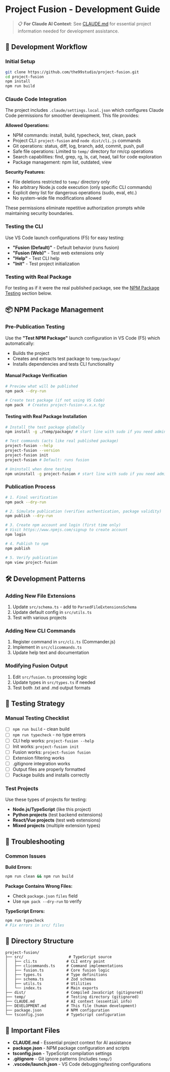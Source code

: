 # Project Fusion - Development Guide

> 📋 **For Claude AI Context**: See [CLAUDE.md](./CLAUDE.md) for essential project information needed for development assistance.

## 🚀 Development Workflow

### Initial Setup
```bash
git clone https://github.com/the99studio/project-fusion.git
cd project-fusion
npm install
npm run build
```

### Claude Code Integration
The project includes `.claude/settings.local.json` which configures Claude Code permissions for smoother development. This file provides:

**Allowed Operations:**
- NPM commands: install, build, typecheck, test, clean, pack
- Project CLI: `project-fusion` and `node dist/cli.js` commands
- Git operations: status, diff, log, branch, add, commit, push, pull
- Safe file operations: Limited to `temp/` directory for rm/cp operations
- Search capabilities: find, grep, rg, ls, cat, head, tail for code exploration
- Package management: npm list, outdated, view

**Security Features:**
- File deletions restricted to `temp/` directory only
- No arbitrary Node.js code execution (only specific CLI commands)
- Explicit deny list for dangerous operations (sudo, eval, etc.)
- No system-wide file modifications allowed

These permissions eliminate repetitive authorization prompts while maintaining security boundaries.

### Testing the CLI
Use VS Code launch configurations (F5) for easy testing:
- **"Fusion (Default)"** - Default behavior (runs fusion)
- **"Fusion (Web)"** - Test web extensions only
- **"Help"** - Test CLI help
- **"Init"** - Test project initialization

### Testing with Real Package
For testing as if it were the real published package, see the [NPM Package Testing](#-npm-package-management) section below.

## 📦 NPM Package Management

### Pre-Publication Testing

Use the **"Test NPM Package"** launch configuration in VS Code (F5) which automatically:
- Builds the project
- Creates and extracts test package to `temp/package/`
- Installs dependencies and tests CLI functionality

#### Manual Package Verification
```bash
# Preview what will be published
npm pack --dry-run

# Create test package (if not using VS Code)
npm pack  # Creates project-fusion-x.x.x.tgz
```

#### Testing with Real Package Installation
```bash
# Install the test package globally
npm install -g ./temp/package/ # start line with sudo if you need admin rights

# Test commands (acts like real published package)
project-fusion --help
project-fusion --version
project-fusion init
project-fusion # Default: runs fusion

# Uninstall when done testing
npm uninstall -g project-fusion # start line with sudo if you need admin rights
```

### Publication Process

```bash
# 1. Final verification
npm pack --dry-run

# 2. Simulate publication (verifies authentication, package validity)
npm publish --dry-run

# 3. Create npm account and login (first time only)
# Visit https://www.npmjs.com/signup to create account
npm login

# 4. Publish to npm
npm publish

# 5. Verify publication
npm view project-fusion
```

## 🛠️ Development Patterns

### Adding New File Extensions
1. Update `src/schema.ts` - add to `ParsedFileExtensionsSchema`
2. Update default config in `src/utils.ts` 
3. Test with various projects

### Adding New CLI Commands
1. Register command in `src/cli.ts` (Commander.js)
2. Implement in `src/clicommands.ts`
3. Update help text and documentation

### Modifying Fusion Output
1. Edit `src/fusion.ts` processing logic
2. Update types in `src/types.ts` if needed
3. Test both .txt and .md output formats

## 🧪 Testing Strategy

### Manual Testing Checklist
- [ ] `npm run build` - clean build
- [ ] `npm run typecheck` - no type errors
- [ ] CLI help works: `project-fusion --help`
- [ ] Init works: `project-fusion init`
- [ ] Fusion works: `project-fusion fusion`
- [ ] Extension filtering works
- [ ] .gitignore integration works
- [ ] Output files are properly formatted
- [ ] Package builds and installs correctly

### Test Projects
Use these types of projects for testing:
- **Node.js/TypeScript** (like this project)
- **Python projects** (test backend extensions)
- **React/Vue projects** (test web extensions)
- **Mixed projects** (multiple extension types)

## 🔧 Troubleshooting

### Common Issues

**Build Errors:**
```bash
npm run clean && npm run build
```

**Package Contains Wrong Files:**
- Check `package.json` `files` field
- Use `npm pack --dry-run` to verify

**TypeScript Errors:**
```bash
npm run typecheck
# Fix errors in src/ files
```

## 📁 Directory Structure

```
project-fusion/
├── src/                    # TypeScript source
│   ├── cli.ts             # CLI entry point
│   ├── clicommands.ts     # Command implementations
│   ├── fusion.ts          # Core fusion logic
│   ├── types.ts           # Type definitions
│   ├── schema.ts          # Zod schemas
│   ├── utils.ts           # Utilities
│   └── index.ts           # Main exports
├── dist/                  # Compiled JavaScript (gitignored)
├── temp/                  # Testing directory (gitignored)
├── CLAUDE.md              # AI context (essential info)
├── DEVELOPMENT.md         # This file (human development)
├── package.json           # NPM configuration
└── tsconfig.json          # TypeScript configuration
```

## 🔗 Important Files

- **CLAUDE.md** - Essential project context for AI assistance
- **package.json** - NPM package configuration and scripts
- **tsconfig.json** - TypeScript compilation settings
- **.gitignore** - Git ignore patterns (includes `temp/`)
- **.vscode/launch.json** - VS Code debugging/testing configurations